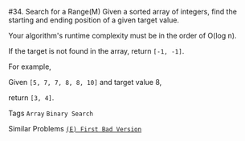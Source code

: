 #34. Search for a Range(M)
Given a sorted array of integers, find the starting and ending position of a given target value.

Your algorithm's runtime complexity must be in the order of O(log n).

If the target is not found in the array, return ```[-1, -1]```.

For example,

Given ```[5, 7, 7, 8, 8, 10]``` and target value 8,

return ```[3, 4]```.

Tags ```Array``` ```Binary Search```

Similar Problems [```(E) First Bad Version```](https://leetcode.com/problems/first-bad-version/)

